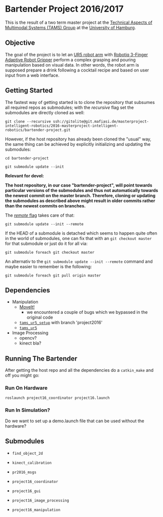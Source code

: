 # Bartender Project 2016/2017

This is the result of a two term master project at the [Technical Aspects of Multimodal Systems (TAMS) Group](https://tams-www.informatik.uni-hamburg.de/) at the [University of Hamburg](https://www.uni-hamburg.de/).


## Objective
The goal of the project is to let an [UR5 robot arm](https://www.universal-robots.com/products/ur5-robot/) with [Robotiq 3-Finger Adaptive Robot Gripper](http://robotiq.com/products/industrial-robot-hand/) perform a complex grasping and pouring manipulation based on visual data.
In other words, the robot arm is supposed prepare a drink following a cocktail recipe and based on user input from a web interface.


## Getting Started

The fastest way of getting started is to clone the repository that subsumes all required repos as submodules; with the  *recursive* flag set the submodules are directly cloned as well:

```
git clone --recursive ssh://gitolite@git.mafiasi.de/masterproject-intelligent-robotics/2016-masterproject-intelligent-robotics/bartender-project.git
```

However, if the host repository has already been cloned the "usual" way, the same thing can be achieved by explicitly initializing and updating the submodules:

```
cd bartender-project
```

```
git submodule update --init
```

**Relevant for devel:**

**The host repository, in our case "bartender-project", will point towards particular versions of the submodules and thus not automatically towards the newest commit on the master branch. Therefore, cloning or updating the submodules as described above might result in older commits rather than the newest commits on branches.**

The [*remote* flag](https://git-scm.com/docs/git-submodule#git-submodule---remote) takes care of that:

```
git submodule update --init --remote
```

If the HEAD of a submodule is detached which seems to happen quite often in the world of submodules, one can fix that with an ```git checkout master``` for that submodule or just do it for all via:

```
git submodule foreach git checkout master
```

An alternativ to the ```git submodule update --init --remote``` command and maybe easier to remember is the following:

```
git submodule foreach git pull origin master
```



## Dependencies

* Manipulation
   * [MoveIt!](http://moveit.ros.org/)
     * we encountered a couple of bugs which we bypassed in the original code
   * [```tams_ur5_setup```](https://github.com/TAMS-Group/tams_ur5_setup.git) with branch 'project2016'
   * [```tams_ur5```](https://github.com/TAMS-Group/tams_ur5.git)
* Image Processing
   * opencv?
   * kinect bla?


## Running The Bartender

After getting the host repo and all the dependencies do a ```catkin_make``` and off you might go:



### Run On Hardware

```
roslaunch project16_coordinator project16.launch
```



### Run In Simulation?

Do we want to set up a demo.launch file that can be used without the hardware?



## Submodules

* ```find_object_2d```

* ```kinect_calibration```

* ```pr2016_msgs```

* ```project16_coordinator```

* ```project16_gui```

* ```project16_image_processing```

* ```project16_manipulation```




